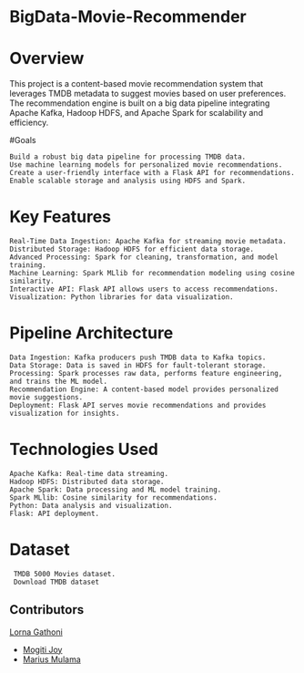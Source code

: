 # BigData-Movie-Recommender
# Overview

This project is a content-based movie recommendation system that leverages TMDB metadata to suggest movies based on user preferences. The recommendation engine is built on a big data pipeline integrating Apache Kafka, Hadoop HDFS, and Apache Spark for scalability and efficiency.

#Goals

    Build a robust big data pipeline for processing TMDB data.
    Use machine learning models for personalized movie recommendations.
    Create a user-friendly interface with a Flask API for recommendations.
    Enable scalable storage and analysis using HDFS and Spark.

  # Key Features

    Real-Time Data Ingestion: Apache Kafka for streaming movie metadata.
    Distributed Storage: Hadoop HDFS for efficient data storage.
    Advanced Processing: Spark for cleaning, transformation, and model training.
    Machine Learning: Spark MLlib for recommendation modeling using cosine similarity.
    Interactive API: Flask API allows users to access recommendations.
    Visualization: Python libraries for data visualization.

  # Pipeline Architecture

    Data Ingestion: Kafka producers push TMDB data to Kafka topics.
    Data Storage: Data is saved in HDFS for fault-tolerant storage.
    Processing: Spark processes raw data, performs feature engineering, and trains the ML model.
    Recommendation Engine: A content-based model provides personalized movie suggestions.
    Deployment: Flask API serves movie recommendations and provides visualization for insights.

   # Technologies Used

    Apache Kafka: Real-time data streaming.
    Hadoop HDFS: Distributed data storage.
    Apache Spark: Data processing and ML model training.
    Spark MLlib: Cosine similarity for recommendations.
    Python: Data analysis and visualization.
    Flask: API deployment.
  # Dataset
     TMDB 5000 Movies dataset.
     Download TMDB dataset
     
## Contributors
 [Lorna Gathoni](https://github.com/LornaGathoni1)
- [Mogiti Joy](https://github.com/Mogiti-Joy)
- [Marius Mulama](https://github.com/Marius-Mulama)  



